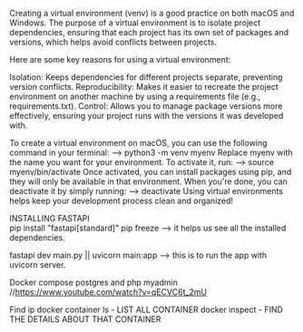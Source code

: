 Creating a virtual environment (venv) is a good practice on both macOS and Windows. The purpose of a virtual environment is to isolate project dependencies, ensuring that each project has its own set of packages and versions, which helps avoid conflicts between projects.

Here are some key reasons for using a virtual environment:

Isolation: Keeps dependencies for different projects separate, preventing version conflicts.
Reproducibility: Makes it easier to recreate the project environment on another machine by using a requirements file (e.g., requirements.txt).
Control: Allows you to manage package versions more effectively, ensuring your project runs with the versions it was developed with.

To create a virtual environment on macOS, you can use the following command in your terminal:
--> python3 -m venv myenv
Replace myenv with the name you want for your environment. To activate it, run:
--> source myenv/bin/activate
Once activated, you can install packages using pip, and they will only be available in that environment. When you're done, you can deactivate it by simply running:
--> deactivate
Using virtual environments helps keep your development process clean and organized!


INSTALLING FASTAPI  
pip install "fastapi[standard]"
pip freeze --> it helps us see all the installed dependencies.


fastapi dev main.py || uvicorn main:app --> this is to run the app with uvicorn server.


Docker compose postgres and php myadmin
 //https://www.youtube.com/watch?v=qECVC6t_2mU

 Find ip 
 docker container ls - LIST ALL CONTAINER
 docker inspect <CONTAINER ID> - FIND THE DETAILS ABOUT THAT CONTAINER